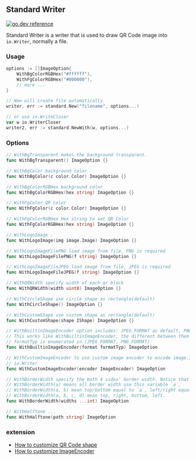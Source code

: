 ## Standard Writer

[![go.dev reference](https://img.shields.io/badge/go.dev-reference-007d9c?logo=go&logoColor=white&style=flat-square)](https://pkg.go.dev/github.com/Shivantyai/go-qrcode/writer/standard)

Standard Writer is a writer that is used to draw QR Code image into `io.Writer`, normally a file.

### Usage

```go
options := []ImageOption{
	WithBgColorRGBHex("#ffffff"),
	WithFgColorRGBHex("#000000"),
	// more ...
}

// New will create file automatically.
writer, err := standard.New("filename", options...)

// or use io.WriteCloser
var w io.WriterCloser
writer2, err := standard.NewWith(w, options...)
```

### Options

```go
// WithBgTransparent makes the background transparent.
func WithBgTransparent() ImageOption {}

// WithBgColor background color
func WithBgColor(c color.Color) ImageOption {}

// WithBgColorRGBHex background color
func WithBgColorRGBHex(hex string) ImageOption {}

// WithFgColor QR color
func WithFgColor(c color.Color) ImageOption {}

// WithFgColorRGBHex Hex string to set QR Color
func WithFgColorRGBHex(hex string) ImageOption {}

// WithLogoImage .
func WithLogoImage(img image.Image) ImageOption {}

// WithLogoImageFilePNG load image from file, PNG is required
func WithLogoImageFilePNG(f string) ImageOption {}

// WithLogoImageFileJPEG load image from file, JPEG is required
func WithLogoImageFileJPEG(f string) ImageOption {}

// WithQRWidth specify width of each qr block
func WithQRWidth(width uint8) ImageOption {}

// WithCircleShape use circle shape as rectangle(default)
func WithCircleShape() ImageOption {}

// WithCustomShape use custom shape as rectangle(default)
func WithCustomShape(shape IShape) ImageOption {}

// WithBuiltinImageEncoder option includes: JPEG_FORMAT as default, PNG_FORMAT.
// This works like WithBuiltinImageEncoder, the different between them is
// formatTyp is enumerated in (JPEG_FORMAT, PNG_FORMAT)
func WithBuiltinImageEncoder(format formatTyp) ImageOption

// WithCustomImageEncoder to use custom image encoder to encode image.Image into
// io.Writer
func WithCustomImageEncoder(encoder ImageEncoder) ImageOption

// WithBorderWidth specify the both 4 sides' border width. Notice that
// WithBorderWidth(a) means all border width use this variable `a`,
// WithBorderWidth(a, b) mean top/bottom equal to `a`, left/right equal to `b`.
// WithBorderWidth(a, b, c, d) mean top, right, bottom, left.
func WithBorderWidth(widths ...int) ImageOption

// WithHalftone ...
func WithHalftone(path string) ImageOption
```

### extension

- [How to customize QR Code shape](./how-to-use-custom-shape.md)
- [How to customize ImageEncoder](./how-to-use-image-encoder.md)